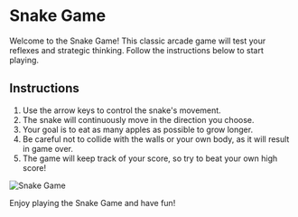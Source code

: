 # Snake Game

Welcome to the Snake Game! This classic arcade game will test your reflexes and strategic thinking. Follow the instructions below to start playing.

## Instructions

1. Use the arrow keys to control the snake's movement.
2. The snake will continuously move in the direction you choose.
3. Your goal is to eat as many apples as possible to grow longer.
4. Be careful not to collide with the walls or your own body, as it will result in game over.
5. The game will keep track of your score, so try to beat your own high score!

![Snake Game]()

Enjoy playing the Snake Game and have fun!
